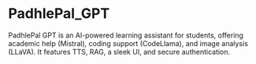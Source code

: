 # PadhlePal_GPT
PadhlePal GPT is an AI-powered learning assistant for students, offering academic help (Mistral), coding support (CodeLlama), and image analysis (LLaVA). It features TTS, RAG, a sleek UI, and secure authentication. 

